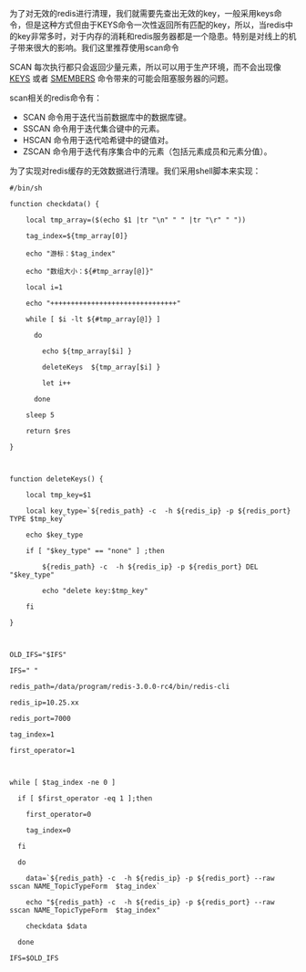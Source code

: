 为了对无效的redis进行清理，我们就需要先查出无效的key，一般采用keys命令，但是这种方式但由于KEYS命令一次性返回所有匹配的key，所以，当redis中的key非常多时，对于内存的消耗和redis服务器都是一个隐患。特别是对线上的机子带来很大的影响。我们这里推荐使用scan命令

SCAN 每次执行都只会返回少量元素，所以可以用于生产环境，而不会出现像 [KEYS](http://www.redis.cn/commands/keys.html) 或者 [SMEMBERS](http://www.redis.cn/commands/smembers.html) 命令带来的可能会阻塞服务器的问题。

scan相关的redis命令有：

-   SCAN 命令用于迭代当前数据库中的数据库键。
-   SSCAN 命令用于迭代集合键中的元素。
-   HSCAN 命令用于迭代哈希键中的键值对。
-   ZSCAN 命令用于迭代有序集合中的元素（包括元素成员和元素分值）。

为了实现对redis缓存的无效数据进行清理。我们采用shell脚本来实现：

```shell
#/bin/sh

function checkdata() {

    local tmp_array=($(echo $1 |tr "\n" " " |tr "\r" " "))

    tag_index=${tmp_array[0]}

    echo "游标：$tag_index"

    echo "数组大小：${#tmp_array[@]}"

    local i=1

    echo "+++++++++++++++++++++++++++++++"

    while [ $i -lt ${#tmp_array[@]} ]

      do

        echo ${tmp_array[$i] }

        deleteKeys  ${tmp_array[$i] }

        let i++

      done

    sleep 5

    return $res

}

 

function deleteKeys() {

    local tmp_key=$1

    local key_type=`${redis_path} -c  -h ${redis_ip} -p ${redis_port} TYPE $tmp_key`

    echo $key_type

    if [ "$key_type" == "none" ] ;then

        ${redis_path} -c  -h ${redis_ip} -p ${redis_port} DEL  "$key_type"

        echo "delete key:$tmp_key"

    fi

}

 

OLD_IFS="$IFS"

IFS=" "

redis_path=/data/program/redis-3.0.0-rc4/bin/redis-cli

redis_ip=10.25.xx

redis_port=7000

tag_index=1

first_operator=1

 

while [ $tag_index -ne 0 ]

  if [ $first_operator -eq 1 ];then

    first_operator=0

    tag_index=0

  fi

  do

    data=`${redis_path} -c  -h ${redis_ip} -p ${redis_port} --raw sscan NAME_TopicTypeForm  $tag_index`

    echo "${redis_path} -c  -h ${redis_ip} -p ${redis_port} --raw sscan NAME_TopicTypeForm  $tag_index"

    checkdata $data

  done

IFS=$OLD_IFS

```

